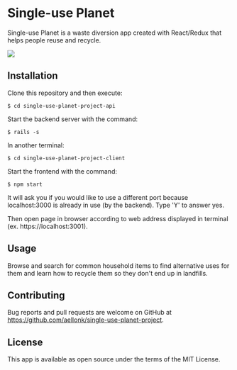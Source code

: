 # Single-use Planet
Single-use Planet is a waste diversion app created with React/Redux that helps people reuse and recycle.  

![](single-use-planet-project-client/src/images/Single-use_planet.png)

## Installation

Clone this repository and then execute:

`$ cd single-use-planet-project-api`

Start the backend server with the command:

`$ rails -s`

In another terminal:

`$ cd single-use-planet-project-client`

Start the frontend with the command: 

`$ npm start`

It will ask you if you would like to use a different port because localhost:3000 is already in use (by the backend). Type 'Y' to answer yes.

Then open page in browser according to web address displayed in terminal (ex. https://localhost:3001).

## Usage
Browse and search for common household items to find alternative uses for them and learn how to recycle them so they don't end up in landfills.

## Contributing
Bug reports and pull requests are welcome on GitHub at https://github.com/aellonk/single-use-planet-project.

## License
This app is available as open source under the terms of the MIT License.